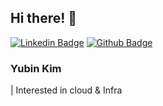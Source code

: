 ## Hi there! 👋
[![Linkedin Badge](https://img.shields.io/badge/-LinkedIn-blue?style=flat-square&logo=LinkedIn&logoColor=white&link=https://www.linkedin.com/in/dev-yubin/)](https://www.linkedin.com/in/dev-yubin/)
[![Github Badge](https://img.shields.io/badge/-Github-181717?style=flat-square&logo=GitHub&logoColor=white&link=https://github.com/yubin21)](https://github.com/devyubin) 
### Yubin Kim   
| Interested in cloud & Infra 
